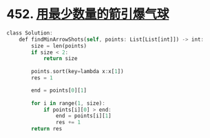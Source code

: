 # 452. [用最少数量的箭引爆气球](https://leetcode-cn.com/problems/minimum-number-of-arrows-to-burst-balloons/)

```rust
class Solution:
    def findMinArrowShots(self, points: List[List[int]]) -> int:
        size = len(points)
        if size < 2:
            return size
         
        points.sort(key=lambda x:x[1])
        res = 1

        end = points[0][1]
        
        for i in range(1, size):
            if points[i][0] > end:
                end = points[i][1]
                res += 1
        return res
```

